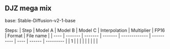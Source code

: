 ## DJZ mega mix
base: Stable-Diffusion-v2-1-base

Steps:
| Step | Model A | Model B | Model C | Interpolation | Multiplier | FP16 | Format | File name |
| ---- | ------- | ------- | ------- | ------------- | ---------- | ---- | ------ | --------- |
| 1    |         |         |         |               |            |      |        |           |
